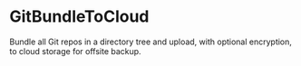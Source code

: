 GitBundleToCloud
================

Bundle all Git repos in a directory tree and upload, with optional encryption, to cloud storage for offsite backup.
